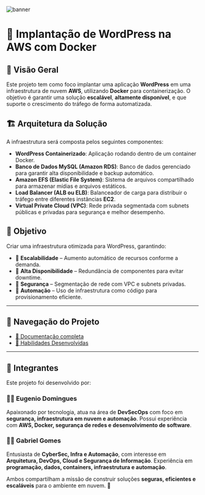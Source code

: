![banner](https://vetores.org/d/compass-uol.svg)
# 🚀 Implantação de WordPress na AWS com Docker

## 📌 Visão Geral
Este projeto tem como foco implantar uma aplicação **WordPress** em uma infraestrutura de nuvem **AWS**, utilizando **Docker** para containerização. O objetivo é garantir uma solução **escalável**, **altamente disponível**, e que suporte o crescimento do tráfego de forma automatizada.

## 🏗️ Arquitetura da Solução
A infraestrutura será composta pelos seguintes componentes:

- **WordPress Containerizado**: Aplicação rodando dentro de um container Docker.
- **Banco de Dados MySQL (Amazon RDS)**: Banco de dados gerenciado para garantir alta disponibilidade e backup automático.
- **Amazon EFS (Elastic File System)**: Sistema de arquivos compartilhado para armazenar mídias e arquivos estáticos.
- **Load Balancer (ALB ou ELB)**: Balanceador de carga para distribuir o tráfego entre diferentes instâncias **EC2**.
- **Virtual Private Cloud (VPC)**: Rede privada segmentada com subnets públicas e privadas para segurança e melhor desempenho.

## 🎯 Objetivo
Criar uma infraestrutura otimizada para WordPress, garantindo:
- 🔹 **Escalabilidade** – Aumento automático de recursos conforme a demanda.
- 🔹 **Alta Disponibilidade** – Redundância de componentes para evitar downtime.
- 🔹 **Segurança** – Segmentação de rede com VPC e subnets privadas.
- 🔹 **Automação** – Uso de infraestrutura como código para provisionamento eficiente.

---

## 📄 Navegação do Projeto
- [🔧 Documentação completa](doc/doc.md)
- [🚀 Habilidades Desenvolvidas](doc/skills.md)

---

## 👥 Integrantes  

Este projeto foi desenvolvido por:  

### 🧑‍💻 Eugenio Domingues  
Apaixonado por tecnologia, atua na área de **DevSecOps** com foco em **segurança, infraestrutura em nuvem e automação**. Possui experiência com **AWS, Docker, segurança de redes e desenvolvimento de software**.  

### 🧑‍💻 Gabriel Gomes  
Entusiasta de **CyberSec, Infra e Automação**, com interesse em **Arquitetura, DevOps, Cloud e Segurança de Informação**. Experiência em **programação, dados, containers, infraestrutura e automação**.  

Ambos compartilham a missão de construir soluções **seguras, eficientes e escaláveis** para o ambiente em nuvem. 🚀  
